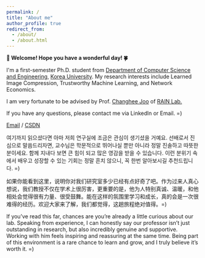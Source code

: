 ```yaml
---
permalink: /
title: "About me"
author_profile: true
redirect_from: 
  - /about/
  - /about.html
---
```


**🎉 Welcome! Hope you have a wonderful day! 🍀**

I'm a first-semester Ph.D. student from [Department of Computer Science and Engineering](https://cs.korea.ac.kr/cs/index.do), [Korea University](https://www.korea.ac.kr/sites/ko/index.do). My research interests include Learned Image Compression, Trustworthy Machine Learning, and Network Economics.

I am very fortunate to be advised by Prof. [Changhee Joo](https://rain.korea.ac.kr/members/professor) of [RAIN Lab.](https://rain.korea.ac.kr/)

If you have any questions, please contact me via LinkedIn or Email. =)

[Email](mailto:junhochae@korea.ac.kr) / [CSDN](https://blog.csdn.net/cjh0318?spm=1000.2115.3001.5343)

여기까지 읽으셨다면 아마 저희 연구실에 조금은 관심이 생기셨을 거예요. 선배로서 진심으로 말씀드리자면, 교수님은 학문적으로 뛰어나실 뿐만 아니라 정말 진솔하고 따뜻한 분이세요. 함께 지내다 보면 큰 힘이 되고 많은 영감을 받을 수 있습니다. 이런 분위기 속에서 배우고 성장할 수 있는 기회는 정말 흔치 않으니, 꼭 한번 알아보시길 추천드립니다. =)

如果你能看到这里，说明你对我们研究室多少已经有点好奇了吧。作为过来人真心想说，我们教授不仅在学术上很厉害，更重要的是，他为人特别真诚、温暖，和他相处会觉得很有力量、很受鼓舞。能在这样的氛围里学习和成长，真的会是一次很难得的经历。欢迎大家来了解，我们都觉得，这趟旅程绝对值得。=)

If you’ve read this far, chances are you’re already a little curious about our lab. Speaking from experience, I can honestly say our professor isn’t just outstanding in research, but also incredibly genuine and supportive. Working with him feels inspiring and reassuring at the same time. Being part of this environment is a rare chance to learn and grow, and I truly believe it’s worth it. =)

